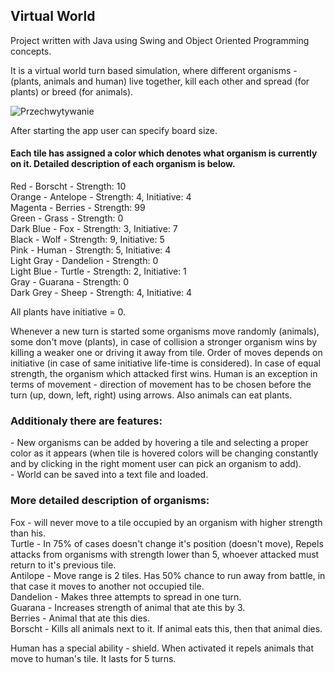 <h2>Virtual World</h2>

Project written with Java using Swing and Object Oriented Programming concepts.

It is a virtual world turn based simulation, where different organisms - (plants, animals and human) live together, kill each other and spread (for plants) or breed (for animals).

![Przechwytywanie](https://user-images.githubusercontent.com/125133223/225508415-3f9c7d5d-16f1-4953-b37c-b7b63608a08d.PNG)


After starting the app user can specify board size.


<h4>Each tile has assigned a color which denotes what organism is currently on it. Detailed description of each organism is below.</h3>
Red - Borscht - Strength: 10 <br/>
Orange - Antelope - Strength: 4, Initiative: 4 <br/>
Magenta - Berries - Strength: 99 <br/>
Green - Grass - Strength: 0 <br/>
Dark Blue - Fox - Strength: 3, Initiative: 7<br/>
Black - Wolf - Strength: 9, Initiative: 5<br/>
Pink - Human - Strength: 5, Initiative: 4<br/>
Light Gray - Dandelion - Strength: 0<br/>
Light Blue - Turtle - Strength: 2, Initiative: 1<br/>
Gray - Guarana - Strength: 0<br/>
Dark Grey - Sheep - Strength: 4, Initiative: 4<br/>

All plants have initiative = 0.

Whenever a new turn is started some organisms move randomly (animals), some don't move (plants), in case of collision a stronger organism wins by killing a weaker one or driving it away from tile. Order of moves depends on initiative (in case of same initiative life-time is considered). In case of equal strength, the organism which attacked first wins. Human is an exception in terms of movement - direction of movement has to be chosen before the turn (up, down, left, right) using arrows. Also animals can eat plants.

<h3>Additionaly there are features:</h3>
- New organisms can be added by hovering a tile and selecting a proper color as it appears (when tile is hovered colors will be changing constantly and by clicking in the right moment user can pick an organism to add).<br/>
- World can be saved into a text file and loaded.<br/>

<h3>More detailed description of organisms:</h3>
Fox - will never move to a tile occupied by an organism with higher strength than his.<br/>
Turtle - In 75% of cases doesn't change it's position (doesn't move), Repels attacks from organisms with strength lower than 5, whoever attacked must return to it's previous tile.<br/>
Antilope - Move range is 2 tiles. Has 50% chance to run away from battle, in that case it moves to another not occupied tile.<br/>
Dandelion - Makes three attempts to spread in one turn.<br/>
Guarana - Increases strength of animal that ate this by 3.<br/>
Berries - Animal that ate this dies.<br/>
Borscht - Kills all animals next to it. If animal eats this, then that animal dies.<br/>

Human has a special ability - shield. When activated it repels animals that move to human's tile. It lasts for 5 turns.




